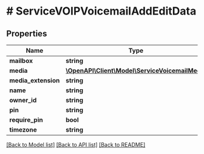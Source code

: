 # # ServiceVOIPVoicemailAddEditData

## Properties

Name | Type | Description | Notes
------------ | ------------- | ------------- | -------------
**mailbox** | **string** |  |
**media** | [**\OpenAPI\Client\Model\ServiceVoicemailMedia**](ServiceVoicemailMedia.md) |  | [optional]
**media_extension** | **string** |  | [optional]
**name** | **string** |  |
**owner_id** | **string** |  | [optional]
**pin** | **string** |  | [optional]
**require_pin** | **bool** |  | [optional]
**timezone** | **string** |  | [optional]

[[Back to Model list]](../../README.md#models) [[Back to API list]](../../README.md#endpoints) [[Back to README]](../../README.md)
